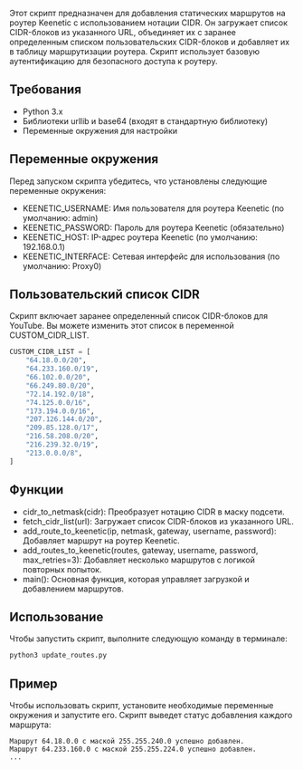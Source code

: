 Этот скрипт предназначен для добавления статических маршрутов на роутер Keenetic с использованием нотации CIDR. Он загружает список CIDR-блоков из указанного URL, объединяет их с заранее определенным списком пользовательских CIDR-блоков и добавляет их в таблицу маршрутизации роутера. Скрипт использует базовую аутентификацию для безопасного доступа к роутеру.

## Требования

* Python 3.x
* Библиотеки urllib и base64 (входят в стандартную библиотеку)
* Переменные окружения для настройки

## Переменные окружения

Перед запуском скрипта убедитесь, что установлены следующие переменные окружения:

* KEENETIC_USERNAME: Имя пользователя для роутера Keenetic (по умолчанию: admin)
* KEENETIC_PASSWORD: Пароль для роутера Keenetic (обязательно)
* KEENETIC_HOST: IP-адрес роутера Keenetic (по умолчанию: 192.168.0.1)
* KEENETIC_INTERFACE: Сетевая интерфейс для использования (по умолчанию: Proxy0)

## Пользовательский список CIDR

Скрипт включает заранее определенный список CIDR-блоков для YouTube. Вы можете изменить этот список в переменной CUSTOM_CIDR_LIST.

```python
CUSTOM_CIDR_LIST = [
    "64.18.0.0/20",
    "64.233.160.0/19",
    "66.102.0.0/20",
    "66.249.80.0/20",
    "72.14.192.0/18",
    "74.125.0.0/16",
    "173.194.0.0/16",
    "207.126.144.0/20",
    "209.85.128.0/17",
    "216.58.208.0/20",
    "216.239.32.0/19",
    "213.0.0.0/8",
]
```

## Функции

* cidr_to_netmask(cidr): Преобразует нотацию CIDR в маску подсети.
* fetch_cidr_list(url): Загружает список CIDR-блоков из указанного URL.
* add_route_to_keenetic(ip, netmask, gateway, username, password): Добавляет маршрут на роутер Keenetic.
* add_routes_to_keenetic(routes, gateway, username, password, max_retries=3): Добавляет несколько маршрутов с логикой повторных попыток.
* main(): Основная функция, которая управляет загрузкой и добавлением маршрутов.

## Использование

Чтобы запустить скрипт, выполните следующую команду в терминале:

```bash
python3 update_routes.py
```

## Пример

Чтобы использовать скрипт, установите необходимые переменные окружения и запустите его. Скрипт выведет статус добавления каждого маршрута:

```text
Маршрут 64.18.0.0 с маской 255.255.240.0 успешно добавлен.
Маршрут 64.233.160.0 с маской 255.255.224.0 успешно добавлен.
...
```
